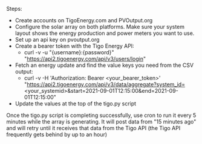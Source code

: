 Steps:

- Create accounts on TigoEnergy.com and PVOutput.org
- Configure the solar array on both platforms. Make sure your system layout shows the energy production and power meters you want to use.
- Set up an api key on pvoutput.org
- Create a bearer token with the Tigo Energy API:
  - curl -v -u "{username}:{password}" "https://api2.tigoenergy.com/api/v3/users/login"
- Fetch an energy update and find the value keys you need from the CSV output:
  - curl -v -H 'Authorization: Bearer <your_bearer_token>' "https://api2.tigoenergy.com/api/v3/data/aggregate?system_id=<your_systemid>&start=2021-09-01T12:15:00&end=2021-09-01T12:15:00"
- Update the values at the top of the tigo.py script

Once the tigo.py script is completing successfully, use cron to run it every 5 minutes while the array is generating. It will post data from "15 minutes ago" and will retry until it receives that data from the Tigo API (the Tigo API frequently gets behind by up to an hour)
